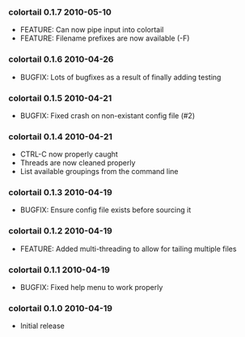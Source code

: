 ### colortail 0.1.7 2010-05-10

 * FEATURE: Can now pipe input into colortail
 * FEATURE: Filename prefixes are now available (-F)

### colortail 0.1.6 2010-04-26

 * BUGFIX: Lots of bugfixes as a result of finally adding testing

### colortail 0.1.5 2010-04-21

 * BUGFIX: Fixed crash on non-existant config file (#2)

### colortail 0.1.4 2010-04-21

 * CTRL-C now properly caught
 * Threads are now cleaned properly
 * List available groupings from the command line

### colortail 0.1.3 2010-04-19

 * BUGFIX: Ensure config file exists before sourcing it

### colortail 0.1.2 2010-04-19

 * FEATURE: Added multi-threading to allow for tailing multiple files

### colortail 0.1.1 2010-04-19

 * BUGFIX: Fixed help menu to work properly

### colortail 0.1.0 2010-04-19

 * Initial release
